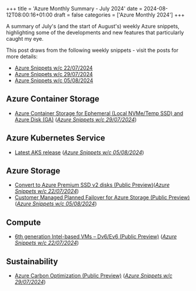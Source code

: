 +++
title = 'Azure Monthly Summary - July 2024'
date = 2024-08-12T08:00:16+01:00
draft = false
categories = ['Azure Monthly 2024']
+++

A summary of July's (and the start of August's) weekly Azure snippets, highlighting some of the developments and new features that particularly caught my eye.

This post draws from the following weekly snippets - visit the posts for more details:

- [Azure Snippets w/c 22/07/2024](../azure-weekly-wc-240722/)
- [Azure Snippets w/c 29/07/2024](../azure-weekly-wc-240729/)
- [Azure Snippets w/c 05/08/2024](../azure-weekly-wc-240805/)

## Azure Container Storage

- [Azure Container Storage for Ephemeral (Local NVMe/Temp SSD) and Azure Disk (GA)](https://azure.microsoft.com/en-us/updates/v2/Azure-Container-Storage-GA) (*[Azure Snippets w/c 29/07/2024](../azure-weekly-wc-240729/#azure-container-storage)*)

## Azure Kubernetes Service

- [Latest AKS release](https://github.com/Azure/AKS/releases/tag/2024-08-05) (*[Azure Snippets w/c 05/08/2024](../azure-weekly-wc-240805/#azure-kubernetes-service)*)

## Azure Storage

- [Convert to Azure Premium SSD v2 disks (Public Preview)](https://azure.microsoft.com/en-us/updates/v2/convert-to-azure-premium-ssd-v2)(*[Azure Snippets w/c 22/07/2024](../azure-weekly-wc-240722/#azure-storage)*)
- [Customer Managed Planned Failover for Azure Storage (Public Preview)](https://techcommunity.microsoft.com/t5/azure-storage-blog/public-preview-customer-managed-planned-failover-for-azure/ba-p/4211726) (*[Azure Snippets w/c 05/08/2024](../azure-weekly-wc-240805/#azure-storage)*)

## Compute

- [6th generation Intel-based VMs – Dv6/Ev6 (Public Preview)](https://azure.microsoft.com/en-us/updates/v2/6th-generation-Intel-based-VMs-Dv6-Ev6) (*[Azure Snippets w/c 22/07/2024](../azure-weekly-wc-240722/#compute)*)

## Sustainability

- [Azure Carbon Optimization (Public Preview)](https://azure.microsoft.com/en-us/updates/v2/Carbon-Optimization) (*[Azure Snippets w/c 29/07/2024](../azure-weekly-wc-240729/#sustainability)*)
